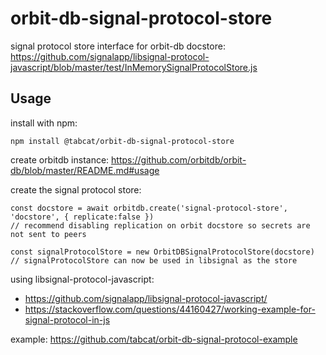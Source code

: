 # orbit-db-signal-protocol-store
signal protocol store interface for orbit-db docstore: https://github.com/signalapp/libsignal-protocol-javascript/blob/master/test/InMemorySignalProtocolStore.js

## Usage
install with npm:
```
npm install @tabcat/orbit-db-signal-protocol-store
```
create orbitdb instance: https://github.com/orbitdb/orbit-db/blob/master/README.md#usage

create the signal protocol store:
```
const docstore = await orbitdb.create('signal-protocol-store', 'docstore', { replicate:false })
// recommend disabling replication on orbit docstore so secrets are not sent to peers

const signalProtocolStore = new OrbitDBSignalProtocolStore(docstore)
// signalProtocolStore can now be used in libsignal as the store
```

using libsignal-protocol-javascript:
  - https://github.com/signalapp/libsignal-protocol-javascript/
  - https://stackoverflow.com/questions/44160427/working-example-for-signal-protocol-in-js

example: https://github.com/tabcat/orbit-db-signal-protocol-example
